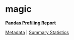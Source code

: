# magic

[**Pandas Profiling Report**](https://epistasislab.github.io/penn-ml-benchmarks/profile/magic.html)

[Metadata](metadata.yaml) | [Summary Statistics](summary_stats.tsv)
